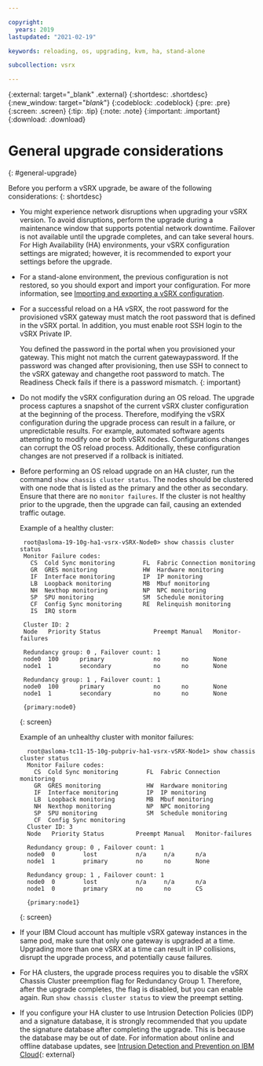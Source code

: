 ```yaml
---

copyright:
  years: 2019
lastupdated: "2021-02-19"

keywords: reloading, os, upgrading, kvm, ha, stand-alone

subcollection: vsrx

---
```


{:external: target="_blank" .external}
{:shortdesc: .shortdesc}
{:new_window: target="_blank_"}
{:codeblock: .codeblock}
{:pre: .pre}
{:screen: .screen}
{:tip: .tip}
{:note: .note}
{:important: .important}
{:download: .download}

# General upgrade considerations
{: #general-upgrade}

Before you perform a vSRX upgrade, be aware of the following considerations:
{: shortdesc}

* You might experience network disruptions when upgrading your vSRX version. To avoid disruptions, perform the upgrade during a maintenance window that supports potential network downtime. Failover is not available until the upgrade completes, and can take several hours. For High Availability (HA) environments, your vSRX configuration settings are migrated; however, it is recommended to export your settings before the upgrade.

* For a stand-alone environment, the previous configuration is not restored, so you should export and import your configuration. For more information, see [Importing and exporting a vSRX configuration](/docs/vsrx?topic=vsrx-importing-exporting-vsrx-configuration).

* For a successful reload on a HA vSRX, the root password for the provisioned vSRX gateway must match the root password that is defined in the vSRX portal. In addition, you must enable root SSH login to the vSRX Private IP.

    You defined the password in the portal when you provisioned your gateway. This might not match the current gatewaypassword. If the password was changed after provisioning, then use SSH to connect to the vSRX gateway and changethe root password to match. The Readiness Check fails if there is a password mismatch.
    {: important}

* Do not modify the vSRX configuration during an OS reload. The upgrade process captures a snapshot of the current vSRX cluster configuration at the beginning of the process. Therefore, modifying the vSRX configuration during the upgrade process can result in a failure, or unpredictable results. For example, automated software agents attempting to modify one or both vSRX nodes. Configurations changes can corrupt the OS reload process. Additionally, these configuration changes are not preserved if a rollback is initiated.

* Before performing an OS reload upgrade on an HA cluster, run the command `show chassis cluster status`. The nodes should be clustered with one node that is listed as the primary and the other as secondary. Ensure that there are no `monitor failures`. If the cluster is not healthy prior to the upgrade, then the upgrade can fail, causing an extended traffic outage.

   Example of a healthy cluster:

   ```text
    root@asloma-19-10g-ha1-vsrx-vSRX-Node0> show chassis cluster status
    Monitor Failure codes:
      CS  Cold Sync monitoring        FL  Fabric Connection monitoring
      GR  GRES monitoring             HW  Hardware monitoring
      IF  Interface monitoring        IP  IP monitoring
      LB  Loopback monitoring         MB  Mbuf monitoring
      NH  Nexthop monitoring          NP  NPC monitoring              
      SP  SPU monitoring              SM  Schedule monitoring
      CF  Config Sync monitoring      RE  Relinquish monitoring
      IS  IRQ storm

    Cluster ID: 2
    Node   Priority Status               Preempt Manual   Monitor-failures

    Redundancy group: 0 , Failover count: 1
    node0  100      primary              no      no       None           
    node1  1        secondary            no      no       None           

    Redundancy group: 1 , Failover count: 1
    node0  100      primary              no      no       None           
    node1  1        secondary            no      no       None           

    {primary:node0}
   ```
   {: screen}

   Example of an unhealthy cluster with monitor failures:
   
   ```text
     root@asloma-tc11-15-10g-pubpriv-ha1-vsrx-vSRX-Node1> show chassis cluster status
     Monitor Failure codes:
       CS  Cold Sync monitoring        FL  Fabric Connection monitoring
       GR  GRES monitoring             HW  Hardware monitoring
       IF  Interface monitoring        IP  IP monitoring
       LB  Loopback monitoring         MB  Mbuf monitoring
       NH  Nexthop monitoring          NP  NPC monitoring              
       SP  SPU monitoring              SM  Schedule monitoring
       CF  Config Sync monitoring
     Cluster ID: 3
     Node   Priority Status         Preempt Manual   Monitor-failures
   
     Redundancy group: 0 , Failover count: 1
     node0  0        lost           n/a     n/a      n/a            
     node1  1        primary        no      no       None           
   
     Redundancy group: 1 , Failover count: 1
     node0  0        lost           n/a     n/a      n/a            
     node1  0        primary        no      no       CS             
   
     {primary:node1}
   ```
   {: screen}

* If your IBM Cloud account has multiple vSRX gateway instances in the same pod, make sure that only one gateway is upgraded at a time. Upgrading more than one vSRX at a time can result in IP collisions, disrupt the upgrade process, and potentially cause failures.
* For HA clusters, the upgrade process requires you to disable the vSRX Chassis Cluster preemption flag for Redundancy Group 1. Therefore, after the upgrade completes, the flag is disabled, but you can enable again. Run `show chassis cluster status` to view the preempt setting. 
* If you configure your HA cluster to use Intrusion Detection Policies (IDP) and a signature database, it is strongly recommended that you update the signature database after completing the upgrade. This is because the database may be out of date. For information about online and offline database updates, see [Intrusion Detection and Prevention on IBM Cloud](https://public.dhe.ibm.com/cloud/bluemix/network/vsrx/idp.pdf){: external}
